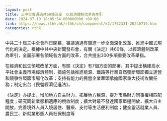 ```yaml
---
layout: post
title: 三中全會通過共60條決定　以經濟體制改革為牽引
date: 2024-07-19 18:05:54.000000000 +08:00
link: https://news.rthk.hk/rthk/ch/component/k2/1762331-20240719.htm
categories: rthk
---
```


中共二十屆三中全會昨日閉幕，審議通過有關進一步全面深化改革、推進中國式現代化的決定。根據中共中央新聞發布會，有關《決定》共60條，以經濟體制改革為牽引，全面部署各領域各方面的改革，合共提出300多項重要改革舉措。

在經濟和民生領域改革方面，有關《決定》有7個方面的部署，其中提出構建高水平社會主義市場經濟體制，措施包括推進能源、鐵路等行業自然壟斷環節獨立運營和競爭性環節市場化改革；支持有能力的民營企業牽頭承擔國家重大技術攻關任務；制定出台《民營經濟促進法》。

《決定》亦提出，增加地方自主財力，拓展地方稅源，提升市縣財力同事權相匹配程度；研究同新業態相適應的稅收制度；擴大對最不發達國家單邊開放，擴大自主開放，完善境外人員入境居住、醫療、支付等生活便利制度；健全靈活就業人員、農民工、新就業形態人員社保制度等
